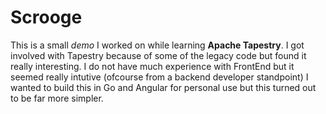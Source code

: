 # Scrooge
This is a small *demo* I worked on while learning **Apache Tapestry**.
I got involved with Tapestry because of some of the legacy code but found it really interesting.
I do not have much experience with FrontEnd but it seemed really intutive (ofcourse from a backend developer standpoint)
I wanted to build this in Go and Angular for personal use but this turned out to be far more simpler.
